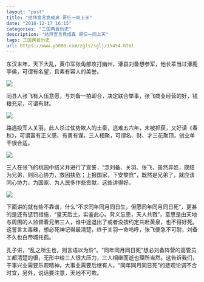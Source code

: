 ```yaml
---
layout: "post"
title: "结拜宣言竟成真 哥仨一同上天"
date: "2018-12-17 16:15"
categories: "三国两晋历史"
description: "结拜宣言竟成真 哥仨一同上天"
tags: 三国两晋历史
url: https://www.y5000.com/zgls/sglj/15454.html
---
```






东汉末年，天下大乱，黄巾军张角部攻打幽州，涿县刘备想参军，他长辈当过涿鹿亭侯，可谓有名望，且素有容人的美誉。

![](https://img.y5000.com/uploads/allimg/170301/8-1F301094A1422.jpg)

同县人张飞有入伍意愿，与刘备一拍即合，决定联合举事，张飞商业经营的好，钱粮充足，可谓有财。

![](https://img.y5000.com/uploads/allimg/170301/8-1F301094F4447.jpg)

路遇投军人关羽，此人杀过仗势欺人的土豪，逃难五六年，未被抓获，又好读《春秋》，可谓富有正义感、有勇有谋。三人相聚，可谓名、财、才三花聚顶，创业单干很合适。

![](https://img.y5000.com/uploads/allimg/170301/8-1F301094G3529.jpg)

三人在张飞的桃园中结义并进行了宣誓，“念刘备、关羽、张飞，虽然异姓，既结为兄弟，则同心协力，救困扶危；上报国家，下安黎庶”，既然是兄弟了，就应该同心协力，为国家、为人民多作些贡献，这些讲得好。

![](https://img.y5000.com/uploads/allimg/170301/8-1F301094H4105.jpg)

下面讲的就有些不靠谱，什么“不求同年同月同日生，但愿同年同月同日死”，更甚的是还有惩罚措施，“皇天后土，实鉴此心。背义忘恩，天人共戮”，意思是由天地与周围的人监督着兄弟三人，谁中途退出了或者没按约定共赴黄泉，也不得好死。这誓言太毒辣，想必死神记得最清楚，终于关羽一命呜呼，张飞便急不可耐，刘备不久也白帝城托孤。

孔子讲，“乱之所生也，则言语以为阶”。“同年同月同日死”想必刘备阵营的高管员工都清楚的很，无形中给三人很大压力，三人相继而逝也理所当然。这告诉我们，干事兴业需要乐观精神，大事业需要后继有人，“同年同月同日死”的悲观论调不合时宜，另外，说话要注意，天地不可欺。
